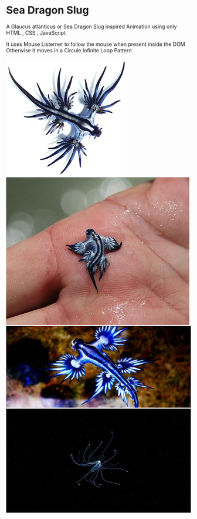 # Sea Dragon Slug

A Glaucus atlanticus or Sea Dragon Slug inspired Animation 
using only HTML , CSS , JavaScript 

It uses Mouse Listerner to follow the mouse when present inside the DOM
Otherwise it moves in a Circule Infinite Loop Pattern

![Alt text](Resources/img1.jpg)
![Alt text](Resources/img2.jpg)
![Alt text](Resources/img3.jpg)
![Alt text](Resources/img4.png)
